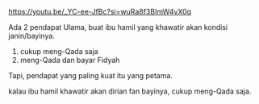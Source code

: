 https://youtu.be/_YC-ee-JfBc?si=wuRa8f3BImW4vX0q

Ada 2 pendapat Ulama, buat ibu hamil yang khawatir akan kondisi janin/bayinya.
1. cukup meng-Qada saja
2. meng-Qada dan bayar Fidyah

Tapi, pendapat yang paling kuat itu yang petama.


kalau ibu hamil khawatir akan dirian fan bayinya, cukup meng-Qada saja.